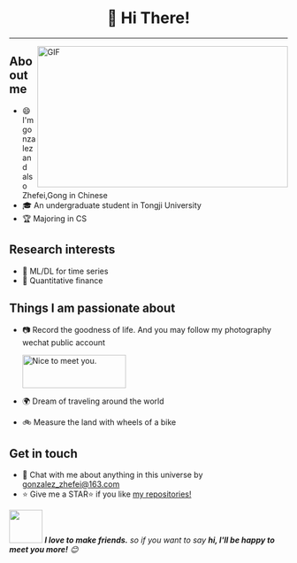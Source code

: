 <h1 align="center">👋 Hi There! 
</h1>

---

<img align="right"  alt="GIF" src="https://github.com/ZhefeiGong/ZhefeiGong/blob/main/resources/Universe2.gif" height="255" width="453"/>

## Aboout me  
- 😄 I'm gonzalez and also Zhefei,Gong in Chinese
- 🎓 An undergraduate student in Tongji University
- 🏆 Majoring in CS
## Research interests
- 🤖️ ML/DL for time series 
- 🌱 Quantitative finance
## Things I am passionate about
- 📷 Record the goodness of life. And you may follow my photography wechat public account

  <img src="https://github.com/ZhefeiGong/ZhefeiGong/blob/main/resources/gonPlanet.png" alt="Nice to meet you." width="187" height="60">
- 🌍 Dream of traveling around the world
- 🚲 Measure the land with wheels of a bike
## Get in touch 
- 💬 Chat with me about anything in this universe by gonzalez_zhefei@163.com
- :star: Give me a STAR:star: if you like [my repositories!](https://github.com/ZhefeiGong?tab=repositories) 



<!--<img src="https://raw.githubusercontent.com/sagar-viradiya/sagar-viradiya/master/resources/banner.png" alt="Nice to meet you.">-->


<img src="https://media.giphy.com/media/LnQjpWaON8nhr21vNW/giphy.gif" width="60"> <em><b>I love to make friends.</b> so if you want to say <b>hi, I'll be happy to meet you more!</b> 😊</em>
